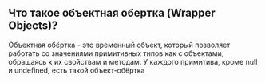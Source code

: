 ## Что такое объектная обертка (Wrapper Objects)?

Объектная обёртка - это временный объект, который позволяет работать со значениями примитивных типов как с объектами, обращаясь к их свойствам и методам. У каждого примитива, кроме null и undefined, есть такой объект-обёртка